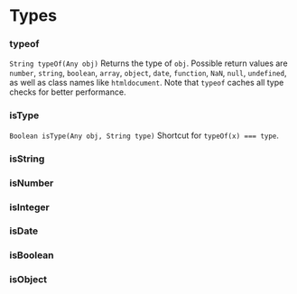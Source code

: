# Types


### typeof
`String typeOf(Any obj)`
Returns the type of `obj`. Possible return values are `number`, `string`, `boolean`, `array`, `object`, `date`, `function`, `NaN`, `null`, `undefined`, as well as class names like `htmldocument`. Note that `typeof` caches all type checks for better performance.


### isType
`Boolean isType(Any obj, String type)`
Shortcut for `typeOf(x) === type`.


### isString
### isNumber
### isInteger
### isDate
### isBoolean
### isObject
